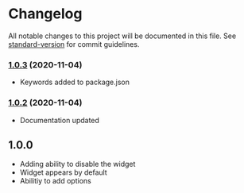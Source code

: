 # Changelog

All notable changes to this project will be documented in this file. See [standard-version](https://github.com/conventional-changelog/standard-version) for commit guidelines.

### [1.0.3](https://github.com/sandoche/nuxt-darkmode-js-module/compare/v1.0.2...v1.0.3) (2020-11-04)
* Keywords added to package.json

### [1.0.2](https://github.com/sandoche/nuxt-darkmode-js-module/compare/v1.0.1...v1.0.2) (2020-11-04)
* Documentation updated

## 1.0.0
* Adding ability to disable the widget
* Widget appears by default
* Abilitiy to add options